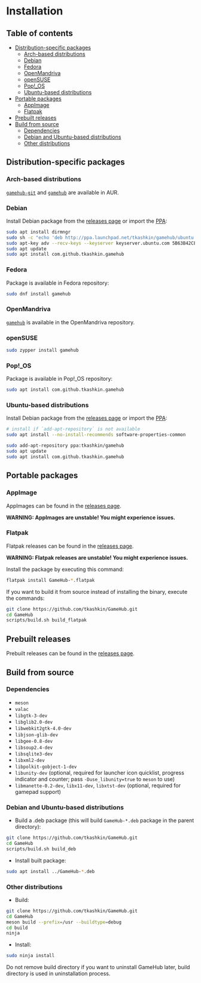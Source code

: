 # Installation

## Table of contents

* [Distribution-specific packages](#distribution-specific-packages)
	- [Arch-based distributions](#arch-based-distributions)
	- [Debian](#debian)
	- [Fedora](#fedora)
	- [OpenMandriva](#openmandriva)
	- [openSUSE](#opensuse)
	- [Pop!\_OS](#pop_os)
	- [Ubuntu-based distributions](#ubuntu-based-distributions)
* [Portable packages](#portable-packages)
	- [AppImage](#appimage)
	- [Flatpak](#flatpak)
* [Prebuilt releases](#prebuilt-releases)
* [Build from source](#build-from-source)
	- [Dependencies](#dependencies)
	- [Debian and Ubuntu-based distributions](#debian-and-ubuntu-based-distributions)
	- [Other distributions](#other-distributions)

## Distribution-specific packages

### Arch-based distributions
[`gamehub-git`](https://aur.archlinux.org/packages/gamehub-git) and [`gamehub`](https://aur.archlinux.org/packages/gamehub) are available in AUR.

### Debian
Install Debian package from the [releases page](https://github.com/tkashkin/GameHub/releases) or import the [PPA](https://launchpad.net/~tkashkin/+archive/ubuntu/gamehub):
```bash
sudo apt install dirmngr
sudo sh -c "echo 'deb http://ppa.launchpad.net/tkashkin/gamehub/ubuntu focal main' > /etc/apt/sources.list.d/gamehub-ppa.list"
sudo apt-key adv --recv-keys --keyserver keyserver.ubuntu.com 5B63B42CE14BA47CC1B69E7C32B600D632AF380D
sudo apt update
sudo apt install com.github.tkashkin.gamehub
```

### Fedora
Package is available in Fedora repository:
```bash
sudo dnf install gamehub
```

### OpenMandriva
[`gamehub`](https://abf.openmandriva.org/openmandriva/gamehub/build_lists) is available in the OpenMandriva repository.

### openSUSE
```bash
sudo zypper install gamehub
```

### Pop!\_OS
Package is available in Pop!\_OS repository:
```bash
sudo apt install com.github.tkashkin.gamehub
```

### Ubuntu-based distributions
Install Debian package from the [releases page](https://github.com/tkashkin/GameHub/releases) or import the [PPA](https://launchpad.net/~tkashkin/+archive/ubuntu/gamehub):
```bash
# install if `add-apt-repository` is not available
sudo apt install --no-install-recommends software-properties-common

sudo add-apt-repository ppa:tkashkin/gamehub
sudo apt update
sudo apt install com.github.tkashkin.gamehub
```

## Portable packages

### AppImage
AppImages can be found in the [releases page](https://github.com/tkashkin/GameHub/releases).

**WARNING: AppImages are unstable! You might experience issues.**

### Flatpak
Flatpak releases can be found in the [releases page](https://github.com/tkashkin/GameHub/releases).

**WARNING: Flatpak releases are unstable! You might experience issues.**

Install the package by executing this command:
```bash
flatpak install GameHub-*.flatpak
```

If you want to build it from source instead of installing the binary, execute the commands:
```bash
git clone https://github.com/tkashkin/GameHub.git
cd GameHub
scripts/build.sh build_flatpak
```

## Prebuilt releases
Prebuilt releases can be found in the [releases page](https://github.com/tkashkin/GameHub/releases).

## Build from source

### Dependencies
* `meson`
* `valac`
* `libgtk-3-dev`
* `libglib2.0-dev`
* `libwebkit2gtk-4.0-dev`
* `libjson-glib-dev`
* `libgee-0.8-dev`
* `libsoup2.4-dev`
* `libsqlite3-dev`
* `libxml2-dev`
* `libpolkit-gobject-1-dev`
* `libunity-dev` (optional, required for launcher icon quicklist, progress indicator and counter; pass `-Duse_libunity=true` to `meson` to use)
* `libmanette-0.2-dev`, `libx11-dev`, `libxtst-dev` (optional, required for gamepad support)

### Debian and Ubuntu-based distributions
* Build a .deb package (this will build `GameHub-*.deb` package in the parent directory):
```bash
git clone https://github.com/tkashkin/GameHub.git
cd GameHub
scripts/build.sh build_deb
```
* Install built package:
```bash
sudo apt install ../GameHub-*.deb
```

### Other distributions
* Build:
```bash
git clone https://github.com/tkashkin/GameHub.git
cd GameHub
meson build --prefix=/usr --buildtype=debug
cd build
ninja
```
* Install:
```bash
sudo ninja install
```
Do not remove build directory if you want to uninstall GameHub later, build directory is used in uninstallation process.
